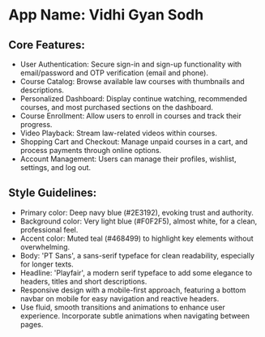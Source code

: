 # **App Name**: Vidhi Gyan Sodh

## Core Features:

- User Authentication: Secure sign-in and sign-up functionality with email/password and OTP verification (email and phone).
- Course Catalog: Browse available law courses with thumbnails and descriptions.
- Personalized Dashboard: Display continue watching, recommended courses, and most purchased sections on the dashboard.
- Course Enrollment: Allow users to enroll in courses and track their progress.
- Video Playback: Stream law-related videos within courses.
- Shopping Cart and Checkout: Manage unpaid courses in a cart, and process payments through online options.
- Account Management: Users can manage their profiles, wishlist, settings, and log out.

## Style Guidelines:

- Primary color: Deep navy blue (#2E3192), evoking trust and authority.
- Background color: Very light blue (#F0F2F5), almost white, for a clean, professional feel.
- Accent color: Muted teal (#468499) to highlight key elements without overwhelming.
- Body: 'PT Sans', a sans-serif typeface for clean readability, especially for longer texts.
- Headline: 'Playfair', a modern serif typeface to add some elegance to headers, titles and short descriptions.
- Responsive design with a mobile-first approach, featuring a bottom navbar on mobile for easy navigation and reactive headers.
- Use fluid, smooth transitions and animations to enhance user experience. Incorporate subtle animations when navigating between pages.